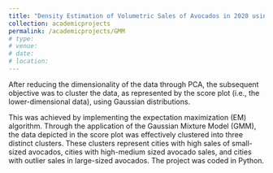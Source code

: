 ```yaml
---
title: "Density Estimation of Volumetric Sales of Avocados in 2020 using Gaussian Mixture Models (GMM)"
collection: academicprojects
permalink: /academicprojects/GMM
# type: 
# venue: 
# date: 
# location: 
---
```

After reducing the dimensionality of the data through PCA, the subsequent objective was to cluster the data, as represented by the score plot (i.e., the lower-dimensional data), using Gaussian distributions. 

This was achieved by implementing the expectation maximization (EM) algorithm. Through the application of the Gaussian Mixture Model (GMM), the data depicted in the score plot was effectively clustered into three distinct clusters. These clusters represent cities with high sales of small-sized avocados, cities with high-medium sized avocado sales, and cities with outlier sales in large-sized avocados. The project was coded in Python.